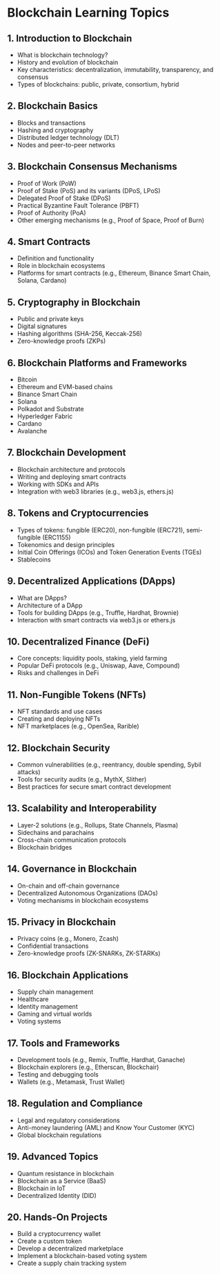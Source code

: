# Blockchain Learning Topics

## 1. Introduction to Blockchain
- What is blockchain technology?
- History and evolution of blockchain
- Key characteristics: decentralization, immutability, transparency, and consensus
- Types of blockchains: public, private, consortium, hybrid

## 2. Blockchain Basics
- Blocks and transactions
- Hashing and cryptography
- Distributed ledger technology (DLT)
- Nodes and peer-to-peer networks

## 3. Blockchain Consensus Mechanisms
- Proof of Work (PoW)
- Proof of Stake (PoS) and its variants (DPoS, LPoS)
- Delegated Proof of Stake (DPoS)
- Practical Byzantine Fault Tolerance (PBFT)
- Proof of Authority (PoA)
- Other emerging mechanisms (e.g., Proof of Space, Proof of Burn)

## 4. Smart Contracts
- Definition and functionality
- Role in blockchain ecosystems
- Platforms for smart contracts (e.g., Ethereum, Binance Smart Chain, Solana, Cardano)

## 5. Cryptography in Blockchain
- Public and private keys
- Digital signatures
- Hashing algorithms (SHA-256, Keccak-256)
- Zero-knowledge proofs (ZKPs)

## 6. Blockchain Platforms and Frameworks
- Bitcoin
- Ethereum and EVM-based chains
- Binance Smart Chain
- Solana
- Polkadot and Substrate
- Hyperledger Fabric
- Cardano
- Avalanche

## 7. Blockchain Development
- Blockchain architecture and protocols
- Writing and deploying smart contracts
- Working with SDKs and APIs
- Integration with web3 libraries (e.g., web3.js, ethers.js)

## 8. Tokens and Cryptocurrencies
- Types of tokens: fungible (ERC20), non-fungible (ERC721), semi-fungible (ERC1155)
- Tokenomics and design principles
- Initial Coin Offerings (ICOs) and Token Generation Events (TGEs)
- Stablecoins

## 9. Decentralized Applications (DApps)
- What are DApps?
- Architecture of a DApp
- Tools for building DApps (e.g., Truffle, Hardhat, Brownie)
- Interaction with smart contracts via web3.js or ethers.js

## 10. Decentralized Finance (DeFi)
- Core concepts: liquidity pools, staking, yield farming
- Popular DeFi protocols (e.g., Uniswap, Aave, Compound)
- Risks and challenges in DeFi

## 11. Non-Fungible Tokens (NFTs)
- NFT standards and use cases
- Creating and deploying NFTs
- NFT marketplaces (e.g., OpenSea, Rarible)

## 12. Blockchain Security
- Common vulnerabilities (e.g., reentrancy, double spending, Sybil attacks)
- Tools for security audits (e.g., MythX, Slither)
- Best practices for secure smart contract development

## 13. Scalability and Interoperability
- Layer-2 solutions (e.g., Rollups, State Channels, Plasma)
- Sidechains and parachains
- Cross-chain communication protocols
- Blockchain bridges

## 14. Governance in Blockchain
- On-chain and off-chain governance
- Decentralized Autonomous Organizations (DAOs)
- Voting mechanisms in blockchain ecosystems

## 15. Privacy in Blockchain
- Privacy coins (e.g., Monero, Zcash)
- Confidential transactions
- Zero-knowledge proofs (ZK-SNARKs, ZK-STARKs)

## 16. Blockchain Applications
- Supply chain management
- Healthcare
- Identity management
- Gaming and virtual worlds
- Voting systems

## 17. Tools and Frameworks
- Development tools (e.g., Remix, Truffle, Hardhat, Ganache)
- Blockchain explorers (e.g., Etherscan, Blockchair)
- Testing and debugging tools
- Wallets (e.g., Metamask, Trust Wallet)

## 18. Regulation and Compliance
- Legal and regulatory considerations
- Anti-money laundering (AML) and Know Your Customer (KYC)
- Global blockchain regulations

## 19. Advanced Topics
- Quantum resistance in blockchain
- Blockchain as a Service (BaaS)
- Blockchain in IoT
- Decentralized Identity (DID)

## 20. Hands-On Projects
- Build a cryptocurrency wallet
- Create a custom token
- Develop a decentralized marketplace
- Implement a blockchain-based voting system
- Create a supply chain tracking system
